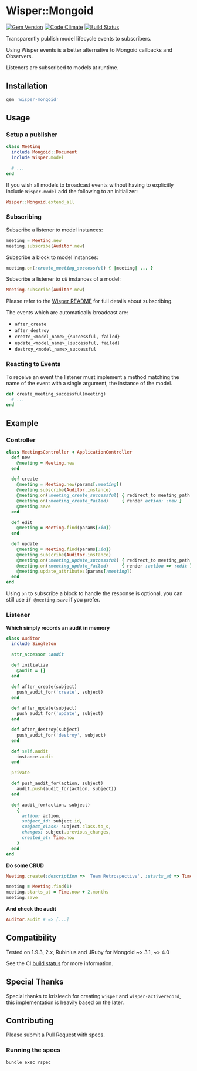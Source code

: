 # Wisper::Mongoid

[![Gem Version](https://badge.fury.io/rb/wisper-mongoid.png)](http://badge.fury.io/rb/wisper-mongoid)
[![Code Climate](https://codeclimate.com/github/blackxored/wisper-mongoid.png)](https://codeclimate.com/github/blackxored/wisper-mongoid)
[![Build Status](https://travis-ci.org/blackxored/wisper-mongoid.png?branch=master)](https://travis-ci.org/blackxored/wisper-mongoid)

Transparently publish model lifecycle events to subscribers.

Using Wisper events is a better alternative to Mongoid callbacks and Observers.

Listeners are subscribed to models at runtime.

## Installation

```ruby
gem 'wisper-mongoid'
```

## Usage

### Setup a publisher

```ruby
class Meeting
  include Mongoid::Document
  include Wisper.model

  # ...
end
```

If you wish all models to broadcast events without having to explicitly include
`Wisper.model` add the following to an initializer:

```ruby
Wisper::Mongoid.extend_all
```

### Subscribing

Subscribe a listener to model instances:

```ruby
meeting = Meeting.new
meeting.subscribe(Auditor.new)
```

Subscribe a block to model instances:

```ruby
meeting.on(:create_meeting_successful) { |meeting| ... }
```

Subscribe a listener to _all_ instances of a model:

```ruby
Meeting.subscribe(Auditor.new)
```

Please refer to the [Wisper README](https://github.com/krisleech/wisper) for full details about subscribing.

The events which are automatically broadcast are:

* `after_create`
* `after_destroy`
* `create_<model_name>_{successful, failed}`
* `update_<model_name>_{successful, failed}`
* `destroy_<model_name>_successful`

### Reacting to Events

To receive an event the listener must implement a method matching the name of
the event with a single argument, the instance of the model.

```ruby
def create_meeting_successful(meeting)
  # ...
end
```

## Example

### Controller

```ruby
class MeetingsController < ApplicationController
  def new
    @meeting = Meeting.new
  end

  def create
    @meeting = Meeting.new(params[:meeting])
    @meeting.subscribe(Auditor.instance)
    @meeting.on(:meeting_create_successful) { redirect_to meeting_path }
    @meeting.on(:meeting_create_failed)     { render action: :new }
    @meeting.save
  end

  def edit
    @meeting = Meeting.find(params[:id])
  end

  def update
    @meeting = Meeting.find(params[:id])
    @meeting.subscribe(Auditor.instance)
    @meeting.on(:meeting_update_successful) { redirect_to meeting_path }
    @meeting.on(:meeting_update_failed)     { render :action => :edit }
    @meeting.update_attributes(params[:meeting])
  end
end
```

Using `on` to subscribe a block to handle the response is optional,
you can still use `if @meeting.save` if you prefer.

### Listener

**Which simply records an audit in memory**

```ruby
class Auditor
  include Singleton

  attr_accessor :audit

  def initialize
    @audit = []
  end

  def after_create(subject)
    push_audit_for('create', subject)
  end

  def after_update(subject)
    push_audit_for('update', subject)
  end

  def after_destroy(subject)
    push_audit_for('destroy', subject)
  end

  def self.audit
    instance.audit
  end

  private

  def push_audit_for(action, subject)
    audit.push(audit_for(action, subject))
  end

  def audit_for(action, subject)
    {
      action: action,
      subject_id: subject.id,
      subject_class: subject.class.to_s,
      changes: subject.previous_changes,
      created_at: Time.now
    }
  end
end
```

**Do some CRUD**

```ruby
Meeting.create(:description => 'Team Retrospective', :starts_at => Time.now + 2.days)

meeting = Meeting.find(1)
meeting.starts_at = Time.now + 2.months
meeting.save
```

**And check the audit**

```ruby
Auditor.audit # => [...]
```

## Compatibility

Tested on 1.9.3, 2.x, Rubinius and JRuby for Mongoid ~> 3.1, ~> 4.0

See the CI [build status](https://travis-ci.org/blackxored/wisper-mongoid) for more information.

## Special Thanks

Special thanks to krisleech for creating `wisper` and `wisper-activerecord`,
this implementation is heavily based on the later.

## Contributing

Please submit a Pull Request with specs.

### Running the specs

```
bundle exec rspec
```

